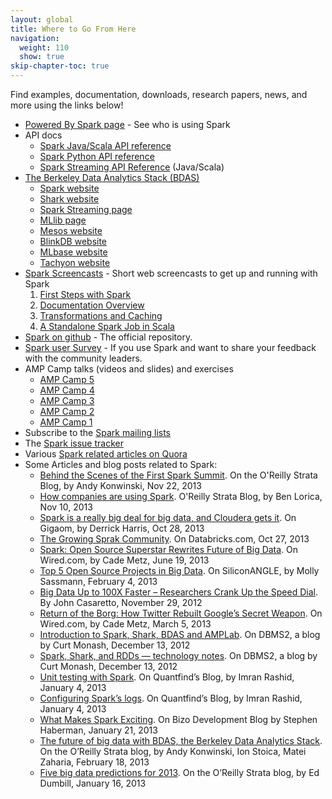 ```yaml
---
layout: global
title: Where to Go From Here
navigation:
  weight: 110
  show: true
skip-chapter-toc: true
---
```


Find examples, documentation, downloads, research papers, news, and more using the links below!

- [Powered By Spark page](https://cwiki.apache.org/confluence/display/SPARK/Powered+By+Spark) - See who is using Spark
- API docs
    - [Spark Java/Scala API reference](http://spark.incubator.apache.org/docs/latest/api/core/index.html)
    - [Spark Python API reference](http://spark.incubator.apache.org/docs/latest/api/pyspark/index.html)
    - [Spark Streaming API Reference](http://spark.incubator.apache.org/docs/latest/api/streaming/index.html) (Java/Scala)
- [The Berkeley Data Analytics Stack (BDAS)](https://amplab.cs.berkeley.edu/software)
    - [Spark website](http://spark.incubator.apache.org)
    - [Shark website](http://shark.cs.berkeley.edu)
    - [Spark Streaming page](http://spark.incubator.apache.org/docs/latest/streaming-programming-guide.html)
    - [MLlib page](http://spark.incubator.apache.org/docs/latest/mllib-guide.html)
    - [Mesos website](http://mesos.apache.org)
    - [BlinkDB website](http://blinkdb.org)
    - [MLbase website](http://mlbase.org)
    - [Tachyon website](http://tachyon-project.org)
- [Spark Screencasts](http://spark.incubator.apache.org/screencasts) - Short web screencasts to get up and running with Spark
    1. [First Steps with Spark](http://spark.incubator.apache.org/screencasts/1-first-steps-with-spark.html)
    2. [Documentation Overview](http://spark.incubator.apache.org/screencasts/2-spark-documentation-overview.html)
    3. [Transformations and Caching](http://spark.incubator.apache.org/screencasts/3-transformations-and-caching.html)
    4. [A Standalone Spark Job in Scala](http://spark.incubator.apache.org/screencasts/4-a-standalone-job-in-spark.html)
- [Spark on github](http://github.com/apache/incubator-spark) - The official repository.
- [Spark user Survey](https://docs.google.com/forms/d/1eMXp4GjcIXglxJe5vYYBzXKVm-6AiYt1KThJwhCjJiY/viewform) - If you use Spark and want to share your feedback with the community leaders.
- AMP Camp talks (videos and slides) and exercises
    - [AMP Camp 5](http://ampcamp.berkeley.edu/5)
    - [AMP Camp 4](http://ampcamp.berkeley.edu/4)
    - [AMP Camp 3](http://ampcamp.berkeley.edu/3)
    - [AMP Camp 2](http://ampcamp.berkeley.edu/2)
    - [AMP Camp 1](http://ampcamp.berkeley.edu/1)
- Subscribe to the [Spark mailing lists](http://spark.incubator.apache.org/mailing-lists.html)
- The [Spark issue tracker](https://issues.apache.org/jira/browse/SPARK)
- Various [Spark related articles on Quora](http://www.quora.com/Spark-Cluster-Computing)
- Some Articles and blog posts related to Spark:
    - [Behind the Scenes of the First Spark Summit](http://strata.oreilly.com/2013/11/behind-the-scenes-of-the-first-spark-summit.html). On the O'Reilly Strata Blog, by Andy Konwinski, Nov 22, 2013
    - [How companies are using Spark](http://strata.oreilly.com/2013/11/how-companies-are-using-spark.html). O'Reilly Strata Blog, by Ben Lorica, Nov 10, 2013
    - [Spark is a really big deal for big data, and Cloudera gets it](http://gigaom.com/2013/10/28/spark-is-a-really-big-deal-for-big-data-and-cloudera-gets-it/). On Gigaom, by Derrick Harris, Oct 28, 2013
    - [The Growing Sprak Community](http://databricks.com/blog/2013/10/27/the-growing-spark-community.html). On Databricks.com, Oct 27, 2013
    - [Spark: Open Source Superstar Rewrites Future of Big Data](http://www.wired.com/wiredenterprise/2013/06/yahoo-amazon-amplab-spark/all/). On Wired.com, by Cade Metz, June 19, 2013
    - [Top 5 Open Source Projects in Big Data](http://siliconangle.com/blog/2013/02/04/top-5-open-source-projects-in-big-data-breaking-analysis/). On SiliconANGLE, by Molly Sassmann, February 4, 2013
    - [Big Data Up to 100X Faster – Researchers Crank Up the Speed Dial](http://siliconangle.com/blog/2012/11/29/big-data-up-to-100x-faster-researchers-crank-up-the-speed-dial/). By John Casaretto, November 29, 2012
    - [Return of the Borg: How Twitter Rebuilt Google’s Secret Weapon](http://www.wired.com/wiredenterprise/2013/03/google-borg-twitter-mesos/all/). On Wired.com, by Cade Metz, March 5, 2013
    - [Introduction to Spark, Shark, BDAS and AMPLab](http://www.dbms2.com/2012/12/13/introduction-to-spark-shark-bdas-and-amplab/). On DBMS2, a blog by Curt Monash, December 13, 2012
    - [Spark, Shark, and RDDs — technology notes](http://www.dbms2.com/2012/12/13/spark-shark-and-rdds-technology-notes/). On DBMS2, a blog by Curt Monash, December 13, 2012
    - [Unit testing with Spark](http://blog.quantifind.com/posts/spark-unit-test/). On Quantfind’s Blog, by Imran Rashid, January 4, 2013
    - [Configuring Spark’s logs](http://blog.quantifind.com/posts/logging-post/). On Quantfind’s Blog, by Imran Rashid, January 4, 2013
    - [What Makes Spark Exciting](http://dev.bizo.com/2013/01/what-makes-spark-exciting.html). On Bizo Development Blog by Stephen Haberman, January 21, 2013
    - [The future of big data with BDAS, the Berkeley Data Analytics Stack](http://strata.oreilly.com/2013/02/the-future-of-big-data-with-bdas-the-berkeley-data-analytics-stack.html#more-54859). On the O’Reilly Strata blog, by Andy Konwinski, Ion Stoica, Matei Zaharia, February 18, 2013
    - [Five big data predictions for 2013](http://strata.oreilly.com/2013/01/five-big-data-predictions-for-2013.html). On the O’Reilly Strata blog, by Ed Dumbill, January 16, 2013
